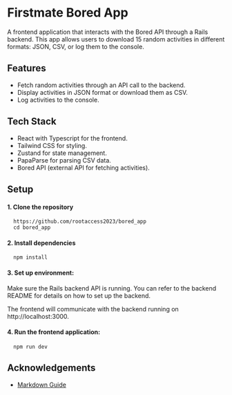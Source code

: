 
# Firstmate Bored App

A frontend application that interacts with the Bored API through a Rails backend. This app allows users to download 15 random activities in different formats: JSON, CSV, or log them to the console. 



## Features

- Fetch random activities through an API call to the backend.
- Display activities in JSON format or download them as CSV.
- Log activities to the console.


## Tech Stack

- React with Typescript for the frontend.
- Tailwind CSS for styling.
- Zustand for state management.
- PapaParse for parsing CSV data.
- Bored API (external API for fetching activities).


## Setup

#### 1. Clone the repository

```http
  https://github.com/rootaccess2023/bored_app
  cd bored_app
```

#### 2. Install dependencies

```http
  npm install
```

#### 3. Set up environment:

Make sure the Rails backend API is running. You can refer to the backend README for details on how to set up the backend.

The frontend will communicate with the backend running on http://localhost:3000.

#### 4. Run the frontend application:

```http
  npm run dev
```
## Acknowledgements

 - [Markdown Guide](https://www.markdownguide.org/basic-syntax/#overview)
